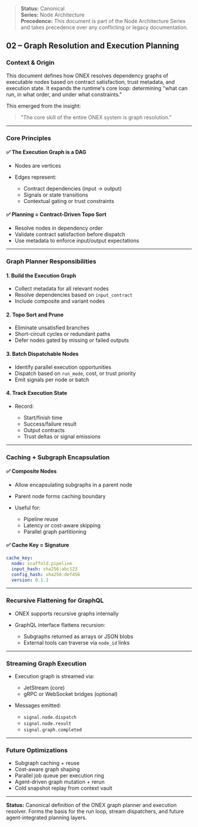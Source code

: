 > **Status:** Canonical  
> **Series:** Node Architecture  
> **Precedence:** This document is part of the Node Architecture Series and takes precedence over any conflicting or legacy documentation. 

## 02 – Graph Resolution and Execution Planning

### Context & Origin

This document defines how ONEX resolves dependency graphs of executable nodes based on contract satisfaction, trust metadata, and execution state. It expands the runtime's core loop: determining "what can run, in what order, and under what constraints."

This emerged from the insight:

> "The core skill of the entire ONEX system is graph resolution."

---

### Core Principles

#### ✅ The Execution Graph is a DAG

* Nodes are vertices
* Edges represent:

  * Contract dependencies (input → output)
  * Signals or state transitions
  * Contextual gating or trust constraints

#### ✅ Planning = Contract-Driven Topo Sort

* Resolve nodes in dependency order
* Validate contract satisfaction before dispatch
* Use metadata to enforce input/output expectations

---

### Graph Planner Responsibilities

#### 1. **Build the Execution Graph**

* Collect metadata for all relevant nodes
* Resolve dependencies based on `input_contract`
* Include composite and variant nodes

#### 2. **Topo Sort and Prune**

* Eliminate unsatisfied branches
* Short-circuit cycles or redundant paths
* Defer nodes gated by missing or failed outputs

#### 3. **Batch Dispatchable Nodes**

* Identify parallel execution opportunities
* Dispatch based on `run_mode`, cost, or trust priority
* Emit signals per node or batch

#### 4. **Track Execution State**

* Record:

  * Start/finish time
  * Success/failure result
  * Output contracts
  * Trust deltas or signal emissions

---

### Caching + Subgraph Encapsulation

#### ✅ Composite Nodes

* Allow encapsulating subgraphs in a parent node
* Parent node forms caching boundary
* Useful for:

  * Pipeline reuse
  * Latency or cost-aware skipping
  * Parallel graph partitioning

#### ✅ Cache Key = Signature

```yaml
cache_key:
  node: scaffold.pipeline
  input_hash: sha256:abc123
  config_hash: sha256:def456
  version: 0.1.2
```

---

### Recursive Flattening for GraphQL

* ONEX supports recursive graphs internally
* GraphQL interface flattens recursion:

  * Subgraphs returned as arrays or JSON blobs
  * External tools can traverse via `node_id` links

---

### Streaming Graph Execution

* Execution graph is streamed via:

  * JetStream (core)
  * gRPC or WebSocket bridges (optional)
* Messages emitted:

  * `signal.node.dispatch`
  * `signal.node.result`
  * `signal.graph.completed`

---

### Future Optimizations

* Subgraph caching + reuse
* Cost-aware graph shaping
* Parallel job queue per execution ring
* Agent-driven graph mutation + rerun
* Cold snapshot replay from context vault

---

**Status:** Canonical definition of the ONEX graph planner and execution resolver. Forms the basis for the run loop, stream dispatchers, and future agent-integrated planning layers. 